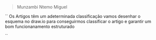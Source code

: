 > Munzambi Ntemo Miguel

``
Os Artigos têm um adeterminada classificação vamos desenhar o esquema no draw.io 
para conseguirmos classificar o artigo e garantir um bom funcionanamento estruturado

``
